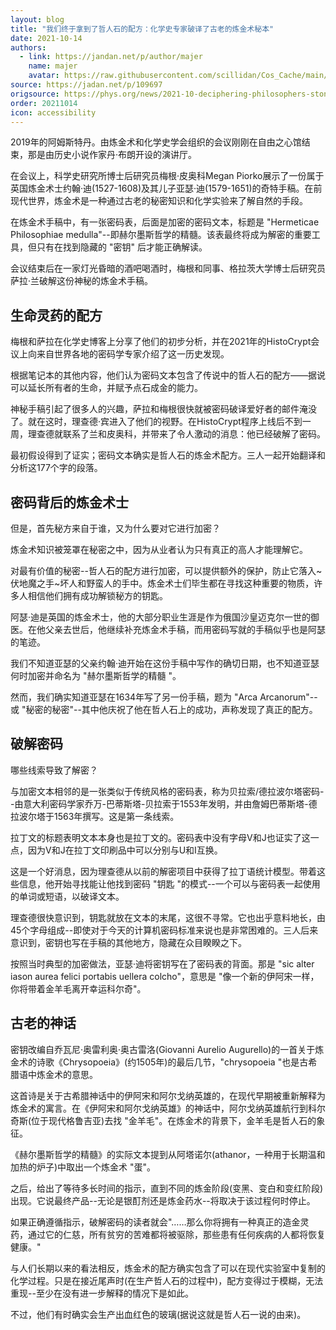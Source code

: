 ```yaml
---
layout: blog
title: "我们终于拿到了哲人石的配方：化学史专家破译了古老的炼金术秘本"
date: 2021-10-14
authors:
  - link: https://jandan.net/p/author/majer
    name: majer
    avatar: https://raw.githubusercontent.com/scillidan/Cos_Cache/main/avater/jin.png
source: https://jadan.net/p/109697
origsource: https://phys.org/news/2021-10-deciphering-philosophers-stone-year-old-alchemical.html
order: 20211014
icon: accessibility
---
```


2019年的阿姆斯特丹。由炼金术和化学史学会组织的会议刚刚在自由之心馆结束，那是由历史小说作家丹·布朗开设的演讲厅。

在会议上，科学史研究所博士后研究员梅根·皮奥科Megan Piorko展示了一份属于英国炼金术士约翰·迪(1527-1608)及其儿子亚瑟·迪(1579-1651)的奇特手稿。在前现代世界，炼金术是一种通过古老的秘密知识和化学实验来了解自然的手段。

在炼金术手稿中，有一张密码表，后面是加密的密码文本，标题是 "Hermeticae Philosophiae medulla"--即赫尔墨斯哲学的精髓。该表最终将成为解密的重要工具，但只有在找到隐藏的 "密钥" 后才能正确解读。

会议结束后在一家灯光昏暗的酒吧喝酒时，梅根和同事、格拉茨大学博士后研究员萨拉·兰破解这份神秘的炼金术手稿。

## 生命灵药的配方

梅根和萨拉在化学史博客上分享了他们的初步分析，并在2021年的HistoCrypt会议上向来自世界各地的密码学专家介绍了这一历史发现。

根据笔记本的其他内容，他们认为密码文本包含了传说中的哲人石的配方——据说可以延长所有者的生命，并赋予点石成金的能力。

神秘手稿引起了很多人的兴趣，萨拉和梅根很快就被密码破译爱好者的邮件淹没了。就在这时，理查德·宾进入了他们的视野。在HistoCrypt程序上线后不到一周，理查德就联系了兰和皮奥科，并带来了令人激动的消息：他已经破解了密码。

最初假设得到了证实；密码文本确实是哲人石的炼金术配方。三人一起开始翻译和分析这177个字的段落。

## 密码背后的炼金术士

但是，首先秘方来自于谁，又为什么要对它进行加密？

炼金术知识被笼罩在秘密之中，因为从业者认为只有真正的高人才能理解它。

对最有价值的秘密--哲人石的配方进行加密，可以提供额外的保护，防止它落入~伏地魔之手~坏人和野蛮人的手中。炼金术士们毕生都在寻找这种重要的物质，许多人相信他们拥有成功解锁秘方的钥匙。

阿瑟·迪是英国的炼金术士，他的大部分职业生涯是作为俄国沙皇迈克尔一世的御医。在他父亲去世后，他继续补充炼金术手稿，而用密码写就的手稿似乎也是阿瑟的笔迹。

我们不知道亚瑟的父亲约翰·迪开始在这份手稿中写作的确切日期，也不知道亚瑟何时加密并命名为 "赫尔墨斯哲学的精髓 "。

然而，我们确实知道亚瑟在1634年写了另一份手稿，题为 "Arca Arcanorum"--或 "秘密的秘密"--其中他庆祝了他在哲人石上的成功，声称发现了真正的配方。

## 破解密码

哪些线索导致了解密？

与加密文本相邻的是一张类似于传统风格的密码表，称为贝拉索/德拉波尔塔密码--由意大利密码学家乔万-巴蒂斯塔-贝拉索于1553年发明，并由詹姆巴蒂斯塔-德拉波尔塔于1563年撰写。这是第一条线索。

拉丁文的标题表明文本本身也是拉丁文的。密码表中没有字母V和J也证实了这一点，因为V和J在拉丁文印刷品中可以分别与U和I互换。

这是一个好消息，因为理查德从以前的解密项目中获得了拉丁语统计模型。带着这些信息，他开始寻找能让他找到密码 "钥匙 "的模式--一个可以与密码表一起使用的单词或短语，以破译文本。

理查德很快意识到，钥匙就放在文本的末尾，这很不寻常。它也出乎意料地长，由45个字母组成--即使对于今天的计算机密码标准来说也是非常困难的。三人后来意识到，密钥也写在手稿的其他地方，隐藏在众目睽睽之下。

按照当时典型的加密做法，亚瑟·迪将密钥写在了密码表的背面。那是 "sic alter iason aurea felici portabis uellera colcho"，意思是 "像一个新的伊阿宋一样，你将带着金羊毛离开幸运科尔奇"。

## 古老的神话

密钥改编自乔瓦尼·奥雷利奥·奥古雷洛(Giovanni Aurelio Augurello)的一首关于炼金术的诗歌《Chrysopoeia》(约1505年)的最后几节，"chrysopoeia "也是古希腊语中炼金术的意思。

这首诗是关于古希腊神话中的伊阿宋和阿尔戈纳英雄的，在现代早期被重新解释为炼金术的寓言。在《伊阿宋和阿尔戈纳英雄》的神话中，阿尔戈纳英雄航行到科尔奇斯(位于现代格鲁吉亚)去找 "金羊毛"。在炼金术的背景下，金羊毛是哲人石的象征。

《赫尔墨斯哲学的精髓》的实际文本提到从阿塔诺尔(athanor，一种用于长期温和加热的炉子)中取出一个炼金术 "蛋"。

之后，给出了等待多长时间的指示，直到不同的炼金阶段(变黑、变白和变红阶段)出现。它说最终产品--无论是银酊剂还是炼金药水--将取决于该过程何时停止。

如果正确遵循指示，破解密码的读者就会"……那么你将拥有一种真正的造金灵药，通过它的仁慈，所有贫穷的苦难都将被驱除，那些患有任何疾病的人都将恢复健康。"

与人们长期以来的看法相反，炼金术的配方确实包含了可以在现代实验室中复制的化学过程。只是在接近尾声时(在生产哲人石的过程中)，配方变得过于模糊，无法重现--至少在没有进一步解释的情况下是如此。

不过，他们有时确实会生产出血红色的玻璃(据说这就是哲人石一说的由来)。